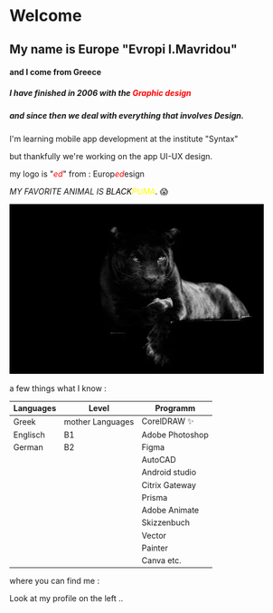 
# Welcome 


## My name is Εurope   "Evropi I.Mavridou"   
#### and I come from Greece




##### I have finished in 2006 with the <font color="red">_Graphic design_</font>

##### and since then we deal with everything that involves ***Design***.

I'm learning mobile app development at the institute "Syntax" 

but thankfully we're working on the app UI-UX design. 

my logo is "<font color="red">_ed_</font>" from : 
 Europ<font color="red">_ed_</font>esign


*MY FAVORITE ANIMAL IS <font color="Black">BLACK</font><font color="yellow">PUMA</font>.* 😱

![puma](waitandshoot200900149.webp)


a few things what I know :



| Languages     | Level            | Programm        |
|---------------|------------------|-----------------|
| Greek         | mother Languages | CorelDRAW ✨    |
| Englisch      | Β1               | Adobe Photoshop |
| German        | Β2               | Figma           |
|               |                  | AutoCAD         |
|               |                  | Android studio  |
|               |                  | Citrix Gateway  |
|               |                  | Prisma          |
|               |                  | Adobe Animate   |
|               |                  | Skizzenbuch     |
|               |                  | Vector          |
|               |                  | Painter         |
|               |                  | Canva etc.      |


where you can find me :

Look at my profile on the left .. 

